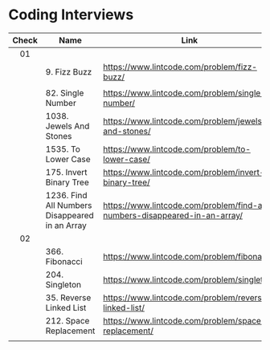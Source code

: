 # Coding Interviews

| Check | Name | Link | Date |
|:---:|---|---|:---:|
| 01 |  |  |  |
|  | 9. Fizz Buzz | https://www.lintcode.com/problem/fizz-buzz/ | 08/07/2019 |
|  |  |  |  |
|  | 82. Single Number | https://www.lintcode.com/problem/single-number/ | 08/11/2019 |
|  | 1038. Jewels And Stones | https://www.lintcode.com/problem/jewels-and-stones/ | 08/13/2019 |
|  | 1535. To Lower Case | https://www.lintcode.com/problem/to-lower-case/ | 08/14/2019 |
|  | 175. Invert Binary Tree | https://www.lintcode.com/problem/invert-binary-tree/ | 08/15/2019 |
|  | 1236. Find All Numbers Disappeared in an Array | https://www.lintcode.com/problem/find-all-numbers-disappeared-in-an-array/ | 08/17/2019  |
| 02 |  |  |  |
|  | 366. Fibonacci | https://www.lintcode.com/problem/fibonacci/ | 08/10/2019 |
|  | 204. Singleton | https://www.lintcode.com/problem/singleton/ | 08/10/2019 |
|  | 35. Reverse Linked List | https://www.lintcode.com/problem/reverse-linked-list/ | 08/16/2019 |
|  | 212. Space Replacement | https://www.lintcode.com/problem/space-replacement/ | 08/17/2019 |
|  |  |  |  |
